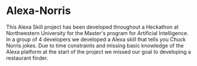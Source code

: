 # Alexa-Norris

This Alexa Skill project has been developed throughout a Heckathon at Northwestern University for the Master's program for Artificial Intelligence. In a group of 4 developers we developed a Alexa skill that tells you Chuck Norris jokes. Due to time constraints and missing basic knowledge of the Alexa platform at the start of the project we missed our goal to developing a restaurant finder. 

